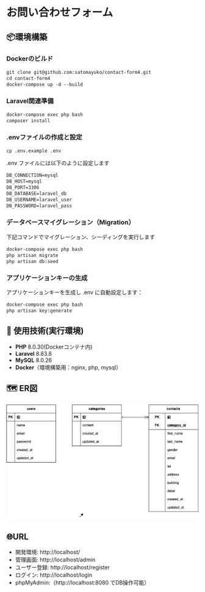 # お問い合わせフォーム

## 📦環境構築

### Dockerのビルド
```
git clone git@github.com:satomayuko/contact-form4.git
cd contact-form4
docker-compose up -d --build
```


### Laravel関連準備
```
docker-compose exec php bash
composer install

```

### .envファイルの作成と設定
```
cp .env.example .env
```
.env ファイルには以下のように設定します
```env
DB_CONNECTION=mysql
DB_HOST=mysql
DB_PORT=3306
DB_DATABASE=laravel_db
DB_USERNAME=laravel_user
DB_PASSWORD=laravel_pass
```
### データベースマイグレーション（Migration）
下記コマンドでマイグレーション、シーディングを実行します
```
docker-compose exec php bash
php artisan migrate
php artisan db:seed
```
### アプリケーションキーの生成
アプリケーションキーを生成し .env に自動設定します：
```
docker-compose exec php bash
php artisan key:generate
```

## 🔧 使用技術(実行環境)

- **PHP** 8.0.30(Dockerコンテナ内)
- **Laravel** 8.83.8
- **MySQL** 8.0.26
- **Docker**（環境構築用：nginx, php, mysql）

## 🗺 ER図
![ER図](./ERD.png)

## 🌐URL
- 開発環境: http://localhost/
- 管理画面: http://localhost/admin
- ユーザー登録: http://localhost/register
- ログイン: http://localhost/login
- phpMyAdmin:（http://localhost:8080 でDB操作可能）